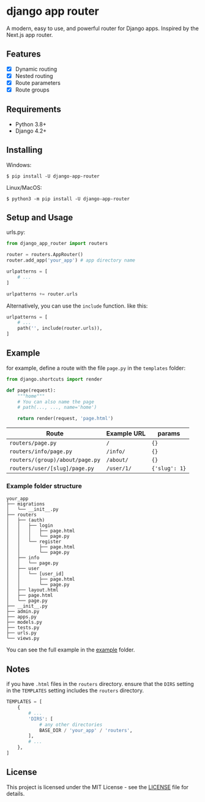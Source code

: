 # django app router

A modern, easy to use, and powerful router for Django apps. Inspired by the Next.js app router.

<!-- ![Django App Router](https://raw.githubusercontent.com/staciax/django-app-router/master/docs/django-app-router-800.gif) -->

## Features

- [x] Dynamic routing
- [x] Nested routing
- [x] Route parameters
- [x] Route groups

## Requirements

- Python 3.8+
- Django 4.2+

## Installing

Windows: <br>

```
$ pip install -U django-app-router
```

Linux/MacOS:

```
$ python3 -m pip install -U django-app-router
```

## Setup and Usage

urls.py:
```python
from django_app_router import routers

router = routers.AppRouter()
router.add_app('your_app') # app directory name

urlpatterns = [
    # ...
]

urlpatterns += router.urls
```
Alternatively, you can use the `include` function. like this:
```python
urlpatterns = [
    # ...
    path('', include(router.urls)),
]
```



## Example

for example, define a route with the file `page.py` in the `templates` folder:

```python
from django.shortcuts import render

def page(request):
    """home"""
    # You can also name the page
    # path(..., ..., name='home')

    return render(request, 'page.html')

```

| Route                             | Example URL | params        |
| --------------------------------- | ----------- | ------------- |
| `routers/page.py`               | `/`         | `{}`          |
| `routers/info/page.py`          | `/info/`    | `{}`          |
| `routers/(group)/about/page.py` | `/about/`   | `{}`          |
| `routers/user/[slug]/page.py`   | `/user/1/`  | `{'slug': 1}` |

### Example folder structure

```
your_app
├── migrations
│   └── __init__.py
├── routers
│   ├── (auth)
│   │   ├── login
│   │   │   ├── page.html
│   │   │   └── page.py
│   │   └── register
│   │       ├── page.html
│   │       └── page.py
│   ├── info
│   │   └── page.py
│   ├── user
│   │   └── [user_id]
│   │       ├── page.html
│   │       └── page.py
│   ├── layout.html
│   ├── page.html
│   └── page.py
├── __init__.py
├── admin.py
├── apps.py
├── models.py
├── tests.py
├── urls.py
└── views.py
```

You can see the full example in the [example](example) folder.

## Notes
if you have `.html` files in the `routers` directory. ensure that the `DIRS` setting in the `TEMPLATES` setting includes the `routers` directory.
```python
TEMPLATES = [
    {
        # ...
        'DIRS': [
            # any other directories
            BASE_DIR / 'your_app' / 'routers',
        ],
        # ...
    },
]
```

## License

This project is licensed under the MIT License - see the [LICENSE](LICENSE) file for details.
